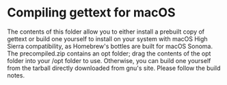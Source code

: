 # Compiling gettext for macOS
The contents of this folder allow you to either install a prebuilt copy of gettext or build one yourself to install on your system with macOS High Sierra compatibility, as Homebrew's bottles are built for macOS Sonoma. The precompiled.zip contains an opt folder; drag the contents of the opt folder into your /opt folder to use. Otherwise, you can build one yourself from the tarball directly downloaded from gnu's site. Please follow the build notes.